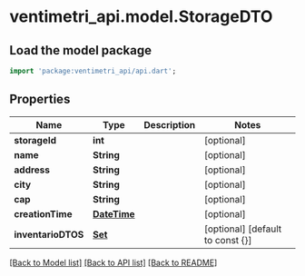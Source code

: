 # ventimetri_api.model.StorageDTO

## Load the model package
```dart
import 'package:ventimetri_api/api.dart';
```

## Properties
Name | Type | Description | Notes
------------ | ------------- | ------------- | -------------
**storageId** | **int** |  | [optional] 
**name** | **String** |  | [optional] 
**address** | **String** |  | [optional] 
**city** | **String** |  | [optional] 
**cap** | **String** |  | [optional] 
**creationTime** | [**DateTime**](DateTime.md) |  | [optional] 
**inventarioDTOS** | [**Set<InventarioDTO>**](InventarioDTO.md) |  | [optional] [default to const {}]

[[Back to Model list]](../README.md#documentation-for-models) [[Back to API list]](../README.md#documentation-for-api-endpoints) [[Back to README]](../README.md)


